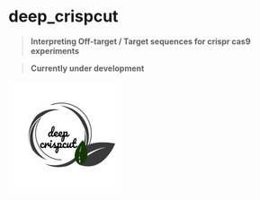 # deep_crispcut

> **Interpreting Off-target / Target sequences for crispr cas9 experiments**

> **Currently under development**

![logo](logo.png)
